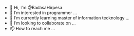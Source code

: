 - 👋 Hi, I’m @BadasaHirpesa
- 👀 I’m interested in programmer ...
- 🌱 I’m currently learning master of information tecknology ...
- 💞️ I’m looking to collaborate on ...
- 📫 How to reach me ...

<!---
BadasaHirpesa/BadasaHirpesa is a ✨ special ✨ repository because its `README.md` (this file) appears on your GitHub profile.
You can click the Preview link to take a look at your changes.
--->

